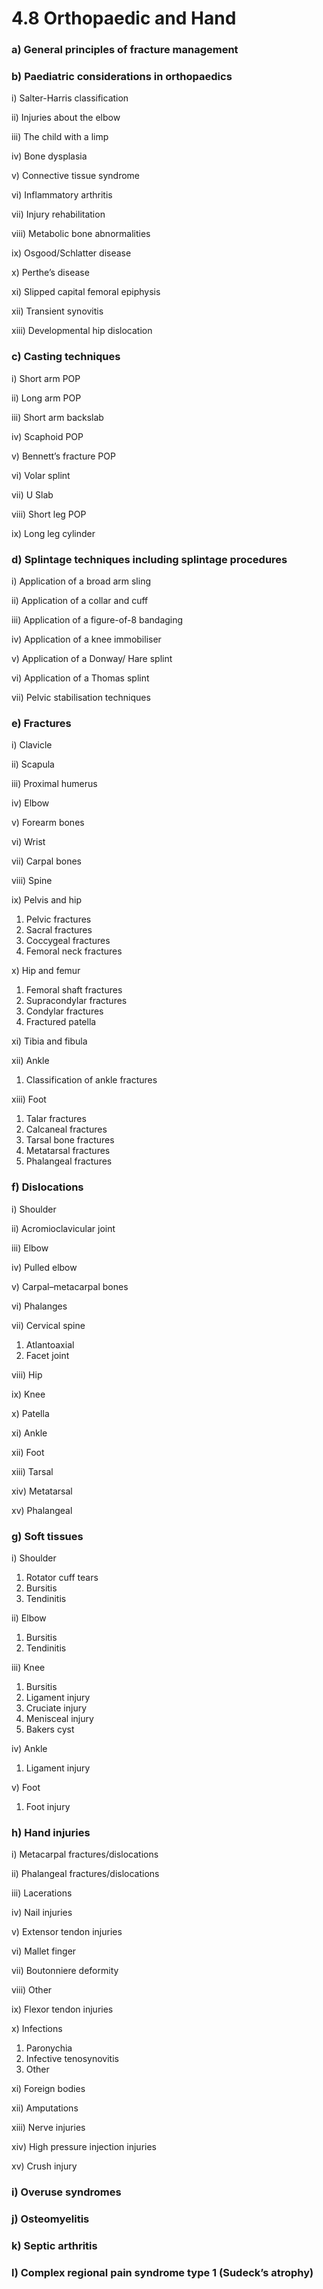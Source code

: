 # 4.8 Orthopaedic and Hand

### a\)  General principles of fracture management

### b\)  Paediatric considerations in orthopaedics

i\)  Salter-Harris classification

ii\)  Injuries about the elbow

iii\)  The child with a limp

iv\)  Bone dysplasia

v\)  Connective tissue syndrome

vi\)  Inflammatory arthritis

vii\)  Injury rehabilitation

viii\)  Metabolic bone abnormalities

ix\)  Osgood/Schlatter disease

x\)  Perthe’s disease

xi\)  Slipped capital femoral epiphysis

xii\)  Transient synovitis

xiii\)  Developmental hip dislocation

### c\)  Casting techniques

i\)  Short arm POP

ii\)  Long arm POP

iii\)  Short arm backslab

iv\)  Scaphoid POP

v\)  Bennett’s fracture POP

vi\)  Volar splint

vii\)  U Slab

viii\)  Short leg POP

ix\) Long leg cylinder

### d\)  Splintage techniques including splintage procedures

i\)  Application of a broad arm sling

ii\)  Application of a collar and cuff

iii\)  Application of a figure-of-8 bandaging

iv\)  Application of a knee immobiliser

v\)  Application of a Donway/ Hare splint

vi\)  Application of a Thomas splint

vii\)  Pelvic stabilisation techniques

### e\)  Fractures

i\)  Clavicle

ii\)  Scapula

iii\)  Proximal humerus

iv\)  Elbow

v\)  Forearm bones

vi\)  Wrist

vii\)  Carpal bones

viii\)  Spine

ix\)  Pelvis and hip

1. Pelvic fractures
2. Sacral fractures
3. Coccygeal fractures
4. Femoral neck fractures

x\)  Hip and femur

1. Femoral shaft fractures
2. Supracondylar fractures
3. Condylar fractures
4. Fractured patella

xi\)  Tibia and fibula

xii\)  Ankle

1. Classification of ankle fractures

xiii\) Foot

1. Talar fractures
2. Calcaneal fractures
3. Tarsal bone fractures
4. Metatarsal fractures
5. Phalangeal fractures

### f\) Dislocations

i\)  Shoulder

ii\)  Acromioclavicular joint

iii\)  Elbow

iv\)  Pulled elbow

v\)  Carpal–metacarpal bones

vi\)  Phalanges

vii\)  Cervical spine

1. Atlantoaxial
2. Facet joint

viii\)  Hip

ix\)  Knee

x\)  Patella

xi\)  Ankle

xii\)  Foot

xiii\)  Tarsal

xiv\)  Metatarsal

xv\)  Phalangeal

### g\) Soft tissues

i\) Shoulder

1. Rotator cuff tears 
2. Bursitis
3. Tendinitis

ii\)  Elbow

1. Bursitis
2. Tendinitis

iii\)  Knee

1. Bursitis
2. Ligament injury
3. Cruciate injury
4. Menisceal injury
5. Bakers cyst

iv\)  Ankle

1. Ligament injury

v\) Foot

1. Foot injury

### h\) Hand injuries

i\)  Metacarpal fractures/dislocations

ii\)  Phalangeal fractures/dislocations

iii\)  Lacerations

iv\)  Nail injuries

v\)  Extensor tendon injuries

vi\)  Mallet finger

vii\)  Boutonniere deformity

viii\)  Other

ix\)  Flexor tendon injuries

x\)  Infections

1. Paronychia
2. Infective tenosynovitis
3. Other

xi\)  Foreign bodies

xii\)  Amputations

xiii\)  Nerve injuries

xiv\)  High pressure injection injuries

xv\)  Crush injury

### i\) Overuse syndromes

### j\)  Osteomyelitis

### k\)  Septic arthritis

### l\)  Complex regional pain syndrome type 1 \(Sudeck’s atrophy\)

